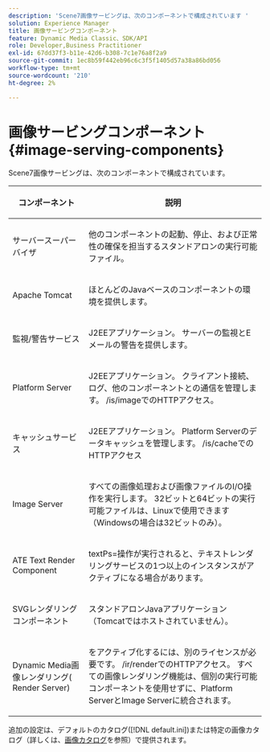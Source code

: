 ```yaml
---
description: 'Scene7画像サービングは、次のコンポーネントで構成されています '
solution: Experience Manager
title: 画像サービングコンポーネント
feature: Dynamic Media Classic、SDK/API
role: Developer,Business Practitioner
exl-id: 67dd37f3-b11e-42d6-b308-7c1e76a8f2a9
source-git-commit: 1ec8b59f442eb96c6c3f5f1405d57a38a86bd056
workflow-type: tm+mt
source-wordcount: '210'
ht-degree: 2%

---
```


# 画像サービングコンポーネント{#image-serving-components}

Scene7画像サービングは、次のコンポーネントで構成されています。

<table id="table_534AF33FE5C4453EACAE0DF35E8E3B63"> 
 <thead> 
  <tr> 
   <th colname="col1" class="entry"> <p>コンポーネント </p> </th> 
   <th colname="col2" class="entry"> <p>説明 </p> </th> 
  </tr>
 </thead>
 <tbody> 
  <tr> 
   <td colname="col1"> <p>サーバースーパーバイザ </p> </td> 
   <td colname="col2"> <p>他のコンポーネントの起動、停止、および正常性の確保を担当するスタンドアロンの実行可能ファイル。 </p> </td> 
  </tr> 
  <tr> 
   <td colname="col1"> <p>Apache Tomcat </p> </td> 
   <td colname="col2"> <p>ほとんどのJavaベースのコンポーネントの環境を提供します。 </p> </td> 
  </tr> 
  <tr> 
   <td colname="col1"> <p>監視/警告サービス </p> </td> 
   <td colname="col2"> <p>J2EEアプリケーション。 サーバーの監視とEメールの警告を提供します。 </p> </td> 
  </tr> 
  <tr> 
   <td colname="col1"> <p>Platform Server </p> </td> 
   <td colname="col2"> <p>J2EEアプリケーション。 クライアント接続、ログ、他のコンポーネントとの通信を管理します。 <span class="filepath"> /is/image</span>でのHTTPアクセス。 </p> </td> 
  </tr> 
  <tr> 
   <td colname="col1"> <p>キャッシュサービス </p> </td> 
   <td colname="col2"> <p>J2EEアプリケーション。 Platform Serverのデータキャッシュを管理します。 /is/cacheでのHTTPアクセス </p> </td> 
  </tr> 
  <tr> 
   <td colname="col1"> <p>Image Server </p> </td> 
   <td colname="col2"> <p>すべての画像処理および画像ファイルのI/O操作を実行します。 32ビットと64ビットの実行可能ファイルは、Linuxで使用できます（Windowsの場合は32ビットのみ）。 </p> </td> 
  </tr> 
  <tr> 
   <td colname="col1"> <p>ATE Text Render Component </p> </td> 
   <td colname="col2"> <p><span class="codeph"> textPs=</span>操作が実行されると、テキストレンダリングサービスの1つ以上のインスタンスがアクティブになる場合があります。 </p> </td> 
  </tr> 
  <tr> 
   <td colname="col1"> <p>SVGレンダリングコンポーネント </p> </td> 
   <td colname="col2"> <p>スタンドアロンJavaアプリケーション（Tomcatではホストされていません）。 </p> </td> 
  </tr> 
  <tr> 
   <td colname="col1"> <p>Dynamic Media画像レンダリング( Render Server) </p> </td> 
   <td colname="col2"> <p>をアクティブ化するには、別のライセンスが必要です。 <span class="filepath"> /ir/render</span>でのHTTPアクセス。 すべての画像レンダリング機能は、個別の実行可能コンポーネントを使用せずに、Platform ServerとImage Serverに統合されます。 </p> </td> 
  </tr> 
 </tbody> 
</table>

追加の設定は、デフォルトのカタログ([!DNL default.ini])または特定の画像カタログ（詳しくは、[画像カタログ](../../is-api/image-catalog/image-serving-api-ref/c-image-catalog-reference/c-overview/c-overview.md#concept-9ce2b6a133de45f783e95cabc5810ac3)を参照）で提供されます。
